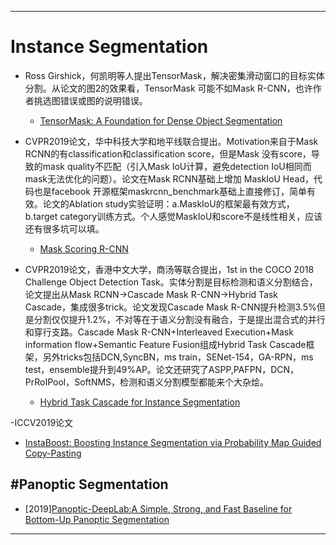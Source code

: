 
---
# Instance Segmentation

- Ross Girshick，何凯明等人提出TensorMask，解决密集滑动窗口的目标实体分割。从论文的图2的效果看，TensorMask
可能不如Mask R-CNN，也许作者挑选图错误或图的说明错误。

  - [TensorMask: A Foundation for Dense Object Segmentation](https://arxiv.org/pdf/1903.12174.pdf)

- CVPR2019论文，华中科技大学和地平线联合提出。Motivation来自于Mask RCNN的有classification和classification score，但是Mask
没有score，导致的mask quality不匹配（引入Mask IoU计算，避免detection IoU相同而mask无法优化的问题）。论文在Mask RCNN基础上增加
MaskIoU Head，代码也是facebook 开源框架maskrcnn_benchmark基础上直接修订，简单有效。论文的Ablation study实验证明：a.MaskIoU的框架最有效方式，
b.target category训练方式。个人感觉MaskIoU和score不是线性相关，应该还有很多坑可以填。

  - [Mask Scoring R-CNN](https://arxiv.org/pdf/1903.00241.pdf)
  
- CVPR2019论文，香港中文大学，商汤等联合提出，1st in the COCO 2018 Challenge Object Detection Task。实体分割是目标检测和语义分割结合，论文提出从Mask RCNN->Cascade Mask R-CNN->Hybrid Task Cascade，集成很多trick。论文发现Cascade Mask R-CNN提升检测3.5%但是分割仅仅提升1.2%，不对等在于语义分割没有融合，于是提出混合式的并行和穿行支路。Cascade Mask R-CNN+Interleaved Execution+Mask information flow+Semantic Feature Fusion组成Hybrid Task Cascade框架，另外tricks包括DCN,SyncBN，ms train，SENet-154，GA-RPN，ms test，ensemble提升到49%AP。论文还研究了ASPP,PAFPN，DCN，PrRoIPool，SoftNMS，检测和语义分割模型都能来个大杂烩。
 
  - [Hybrid Task Cascade for Instance Segmentation](https://arxiv.org/pdf/1901.07518.pdf)

-ICCV2019论文
  - [InstaBoost: Boosting Instance Segmentation via Probability Map Guided Copy-Pasting](https://arxiv.org/pdf/1908.07801v1.pdf)
 
#Panoptic Segmentation
 - 
- [2019][Panoptic-DeepLab:A Simple, Strong, and Fast Baseline for Bottom-Up Panoptic Segmentation](https://arxiv.org/pdf/1911.10194.pdf) 
   

---